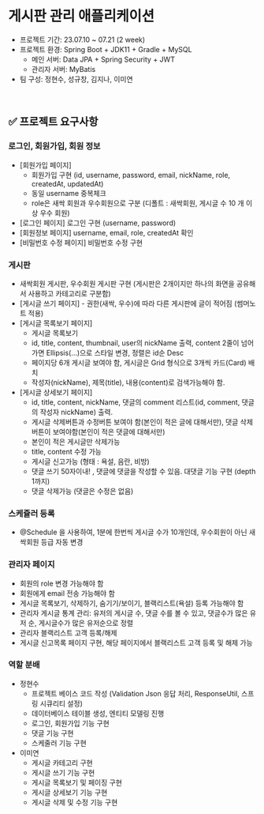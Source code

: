 # 게시판 관리 애플리케이션
- 프로젝트 기간: 23.07.10 ~ 07.21 (2 week)
- 프로젝트 환경: Spring Boot + JDK11 + Gradle + MySQL
  - 메인 서버: Data JPA + Spring Security + JWT
  - 관리자 서버: MyBatis
- 팀 구성: 정현수, 성규창, 김지나, 이미연

<br>

## ✅ 프로젝트 요구사항
### 로그인, 회원가입, 회원 정보
- [회원가입 페이지]
  - 회원가입 구현 (id, username, password, email, nickName, role, createdAt, updatedAt)
  - 동일 username 중복체크
  - role은 새싹 회원과 우수회원으로 구분 (디폴트 : 새싹회원, 게시글 수 10 개 이상 우수 회원)
- [로그인 페이지] 로그인 구현 (username, password)
- [회원정보 페이지] username, email, role, createdAt 확인
- [비밀번호 수정 페이지] 비밀번호 수정 구현

### 게시판
- 새싹회원 게시판, 우수회원 게시판 구현 (게시판은 2개이지만 하나의 화면을 공유해서 사용하고 카테고리로 구분함)
- [게시글 쓰기 페이지] - 권한(새싹, 우수)에 따라 다른 게시판에 글이 적어짐 (썸머노트 적용)
- [게시글 목록보기 페이지]
  - 게시글 목록보기
  - id, title, content, thumbnail, user의 nickName 출력, content 2줄이 넘어가면 Ellipsis(...)으로 스타일 변경, 정렬은 id순 Desc
  - 페이지당 6개 게시글 보여야 함, 게시글은 Grid 형식으로 3개씩 카드(Card) 배치
  - 작성자(nickName), 제목(title), 내용(content)로 검색가능해야 함.
- [게시글 상세보기 페이지]
  - id, title, content, nickName, 댓글의 comment 리스트(id, comment, 댓글의 작성자 nickName) 출력.
  - 게시글 삭제버튼과 수정버튼 보여야 함(본인이 적은 글에 대해서만), 댓글 삭제버튼이 보여야함(본인이 적은 댓글에 대해서만)
  - 본인이 적은 게시글만 삭제가능
  - title, content 수정 가능
  - 게시글 신고가능 (형태 : 욕설, 음란, 비방)
  - 댓글 쓰기 50자이내! , 댓글에 댓글을 작성할 수 있음. 대댓글 기능 구현 (depth 1까지)
  - 댓글 삭제가능 (댓글은 수정은 없음)

### 스케쥴러 등록
- @Schedule 을 사용하여, 1분에 한번씩 게시글 수가 10개인데, 우수회원이 아닌 새싹회원 등급 자동 변경

### 관리자 페이지
- 회원의 role 변경 가능해야 함
- 회원에게 email 전송 가능해야 함
- 게시글 목록보기, 삭제하기, 숨기기/보이기, 블랙리스트(욕설) 등록 가능해야 함
- 관리자 게시글 통계 관리: 유저의 게시글 수, 댓글 수를 볼 수 있고, 댓글수가 많은 유저 순, 게시글수가 많은 유저순으로 정렬
- 관리자 블랙리스트 고객 등록/해제
- 게시글 신고목록 페이지 구현, 해당 페이지에서 블랙리스트 고객 등록 및 해제 가능

### 역할 분배
- 정현수
  - 프로젝트 베이스 코드 작성 (Validation Json 응답 처리, ResponseUtil, 스프링 시큐리티 설정)
  - 데이터베이스 테이블 생성, 엔티티 모델링 진행
  - 로그인, 회원가입 기능 구현
  - 댓글 기능 구현
  - 스케줄러 기능 구현
- 이미연
  - 게시글 카테고리 구현
  - 게시글 쓰기 기능 구현
  - 게시글 목록보기 및 페이징 구현
  - 게시글 상세보기 기능 구현
  - 게시글 삭제 및 수정 기능 구현
